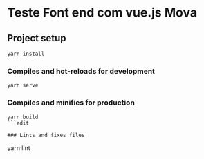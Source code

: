 # Teste Font end com vue.js Mova

## Project setup

```
yarn install
```

### Compiles and hot-reloads for development

```
yarn serve
```

### Compiles and minifies for production

````
yarn build
```edit

### Lints and fixes files

````

yarn lint

```

```
